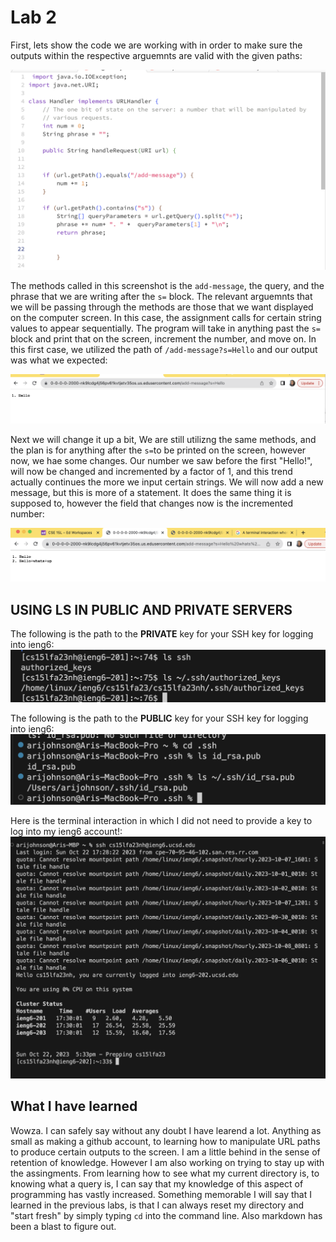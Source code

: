 # Lab 2 #

First, lets show the code we are working with in order to make sure the outputs within the respective arguemnts are valid with the given paths:

![Image](StringServer1CODE.png)



The methods called in this screenshot is the `add-message`, the query, and the phrase that we are writing after the `s=` block. The relevant arguemnts that we will be passing through the methods are those that we want displayed on the computer screen. In this case, the assignment calls for certain string values to appear sequentially. The program will take in anything past the `s=` block and print that on the screen, increment the number, and move on. In this first case, we utilized the path of `/add-message?s=Hello` and our output was what we expected:

![Image](lab2ss1.png)

Next we will change it up a bit, We are still utilizng the same methods, and the plan is for anything after the `s=`to be printed on the screen, however now, we hae some changes. Our number we saw before the first "Hello!", will now be changed and incremented by a factor of 1, and this trend actually continues the more we input certain strings. We will now add a new message, but this is more of a statement. It does the same thing it is supposed to, however the field that changes now is the incremented number: 

![Image](lab2ss2.png)

## USING LS IN PUBLIC AND PRIVATE SERVERS ##

The following is the path to the **PRIVATE** key for your SSH key for logging into ieng6: 
![Image](privateKey.png)

The following is the path to the **PUBLIC** key for your SSH key for logging into ieng6: 
![Image](publicKey.png)

Here is the terminal interaction in which I did not need to provide a key to log into my ieng6 account!: 
![Image](termInteraction.png)

## What I have learned ##
Wowza. I can safely say without any doubt I have learend a lot. Anything as small as making a github account, to learning how to manipulate URL paths to produce certain outputs to the screen. I am a little behind in the sense of retention of knowledge. However I am also working on trying to stay up with the assingments. From learning how to see what my current directory is, to knowing what a query is, I can say that my knowledge of this aspect of programming has vastly increased. Something memorable I will say that I learned in the previous labs, is that I can always reset my directory and "start fresh" by simply typing `cd` into the command line. Also markdown has been a blast to figure out.
